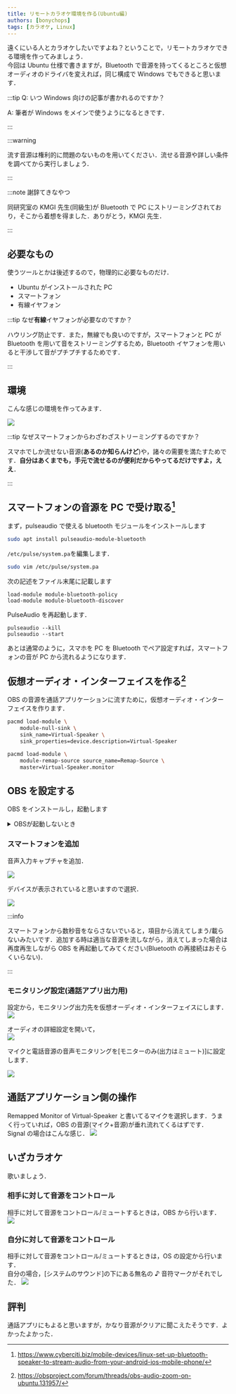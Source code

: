 ```yaml
---
title: リモートカラオケ環境を作る(Ubuntu編)
authors: [bonychops]
tags: [カラオケ, Linux]
---
```


遠くにいる人とカラオケしたいですよね？ということで，リモートカラオケできる環境を作ってみましょう．  
今回は Ubuntu 仕様で書きますが，Bluetooth で音源を持ってくるところと仮想オーディオのドライバを変えれば，同じ構成で Windows でもできると思います．

<!--truncate-->

:::tip Q: いつ Windows 向けの記事が書かれるのですか？

A: 筆者が Windows をメインで使うようになるときです．

:::

:::warning

流す音源は権利的に問題のないものを用いてください．流せる音源や詳しい条件を調べてから実行しましょう．

:::

:::note 謝辞てきなやつ

同研究室の KMGI 先生(同級生)が Bluetooth で PC にストリーミングされており，そこから着想を得ました．ありがとう，KMGI 先生．

:::

## 必要なもの

使うツールとかは後述するので，物理的に必要なものだけ．

- Ubuntu がインストールされた PC
- スマートフォン
- 有線イヤフォン

:::tip なぜ**有線**イヤフォンが必要なのですか？

ハウリング防止です．また，無線でも良いのですが，スマートフォンと PC が Bluetooth を用いて音をストリーミングするため，Bluetooth イヤフォンを用いると干渉して音がプチプチするためです．

:::

## 環境

こんな感じの環境を作ってみます．

![](./system.png)

:::tip なぜスマートフォンからわざわざストリーミングするのですか？

スマホでしか流せない音源(**あるのか知らんけど**)や，諸々の需要を満たすためです．**自分はあくまでも，手元で流せるのが便利だからやってるだけですよ，ええ**．

:::

## スマートフォンの音源を PC で受け取る[^1]

まず，pulseaudio で使える bluetooth モジュールをインストールします

```sh
sudo apt install pulseaudio-module-bluetooth
```

`/etc/pulse/system.pa`を編集します．

```sh
sudo vim /etc/pulse/system.pa
```

次の記述をファイル末尾に記載します

```
load-module module-bluetooth-policy
load-module module-bluetooth-discover
```

PulseAudio を再起動します．

```
pulseaudio --kill
pulseaudio --start
```

あとは通常のように，スマホを PC を Bluetooth でペア設定すれば，スマートフォンの音が PC から流れるようになります．

## 仮想オーディオ・インターフェイスを作る[^2]

OBS の音源を通話アプリケーションに流すために，仮想オーディオ・インターフェイスを作ります．

```sh
pacmd load-module \
    module-null-sink \
    sink_name=Virtual-Speaker \
    sink_properties=device.description=Virtual-Speaker

pacmd load-module \
    module-remap-source source_name=Remap-Source \
    master=Virtual-Speaker.monitor
```

## OBS を設定する

OBS をインストールし，起動します

<details>
<summary>OBSが起動しないとき</summary>

ターミナルから OBS を起動してみてください(`obs`)．このとき，

```sh
...
The Wayland connection experienced a fatal error: プロトコルエラー
```

と出る時は，Wayland を用いていることによるエラーが発生しています．Wayland が絡む問題を解決しようとするのはわりと大変であるため，代わりに xcb を使います．

```sh
QT_QPA_PLATFORM=xcb obs
```

</details>

### スマートフォンを追加

音声入力キャプチャを追加．

![](./obs-add-interface.png)

デバイスが表示されていると思いますので選択．

![](./obs-select-phone.png)

:::info

スマートフォンから数秒音をならさないでいると，項目から消えてしまう/載らないみたいです．追加する時は適当な音源を流しながら，消えてしまった場合は再度再生しながら OBS を再起動してみてください(Bluetooth の再接続はおそらくいらない)．

:::

### モニタリング設定(通話アプリ出力用)

設定から，モニタリング出力先を仮想オーディオ・インターフェイスにします．
![](./obs-select-virtual.png)

オーディオの詳細設定を開いて，  
![](./obs-details-audio.png)

マイクと電話音源の音声モニタリングを[モニターのみ(出力はミュート)]に設定します．

![](./obs-monitor-mapping.png)

## 通話アプリケーション側の操作

Remapped Monitor of Virtual-Speaker と書いてるマイクを選択します．うまく行っていれば，OBS の音源(マイク+音源)が垂れ流れてくるはずです．  
Signal の場合はこんな感じ．
![](./signal-settings.png)

## いざカラオケ

歌いましょう．

### 相手に対して音源をコントロール

相手に対して音源をコントロール/ミュートするときは，OBS から行います．
![](./obs-mute.png)

### 自分に対して音源をコントロール

相手に対して音源をコントロール/ミュートするときは，OS の設定から行います．  
自分の場合，[システムのサウンド]の下にある無名の ♪ 音符マークがそれでした．
![](./settings-own-sound.png)

## 評判

通話アプリにもよると思いますが，かなり音源がクリアに聞こえたそうです．よかったよかった．

[^1]: https://www.cyberciti.biz/mobile-devices/linux-set-up-bluetooth-speaker-to-stream-audio-from-your-android-ios-mobile-phone/
[^2]: https://obsproject.com/forum/threads/obs-audio-zoom-on-ubuntu.131957/
